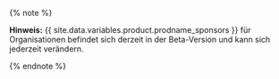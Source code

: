 {% note %}

**Hinweis:** {{ site.data.variables.product.prodname_sponsors }} für Organisationen befindet sich derzeit in der Beta-Version und kann sich jederzeit verändern.

{% endnote %}
